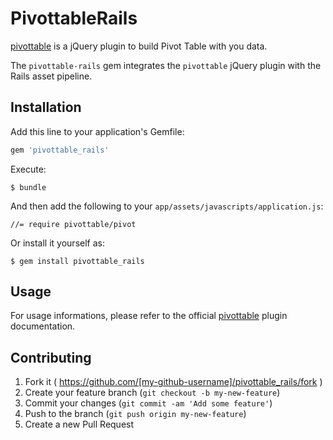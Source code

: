 # PivottableRails

[pivottable](https://github.com/nicolaskruchten/pivottable) is a jQuery plugin to build Pivot Table with you data.

The `pivottable-rails` gem integrates the `pivottable` jQuery plugin with the Rails asset pipeline.

## Installation

Add this line to your application's Gemfile:

```ruby
gem 'pivottable_rails'
```

Execute:

    $ bundle

And then add the following to your `app/assets/javascripts/application.js`:

	//= require pivottable/pivot

Or install it yourself as:

    $ gem install pivottable_rails

## Usage

For usage informations, please refer to the official [pivottable](https://github.com/nicolaskruchten/pivottable) plugin documentation.

## Contributing

1. Fork it ( https://github.com/[my-github-username]/pivottable_rails/fork )
2. Create your feature branch (`git checkout -b my-new-feature`)
3. Commit your changes (`git commit -am 'Add some feature'`)
4. Push to the branch (`git push origin my-new-feature`)
5. Create a new Pull Request
